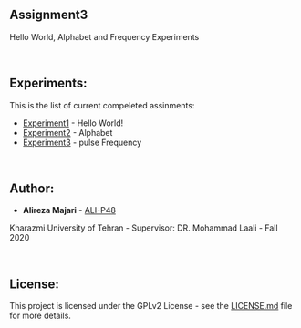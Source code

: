 ## Assignment3
Hello World,  Alphabet and Frequency Experiments



‌
## Experiments:
This is the list of current compeleted assinments:
* [Experiment1](https://github.com/ALI-P48/MicroprocessorLab/blob/main/Assignment3-LCDs/Experiment1/) - Hello World!
* [Experiment2](https://github.com/ALI-P48/MicroprocessorLab/blob/main/Assignment3-LCDs/Experiment2/) - Alphabet
* [Experiment3](https://github.com/ALI-P48/MicroprocessorLab/blob/main/Assignment3-LCDs/Experiment3/) - pulse Frequency


‌
## Author:

* **Alireza Majari** - [ALI-P48](https://github.com/ALI-P48)

Kharazmi University of Tehran - Supervisor: DR. Mohammad Laali - Fall 2020


‌
## License:

This project is licensed under the GPLv2 License - see the [LICENSE.md](https://github.com/ALI-P48/MicroprocessorLab/blob/main/LICENSE) file for more details.
